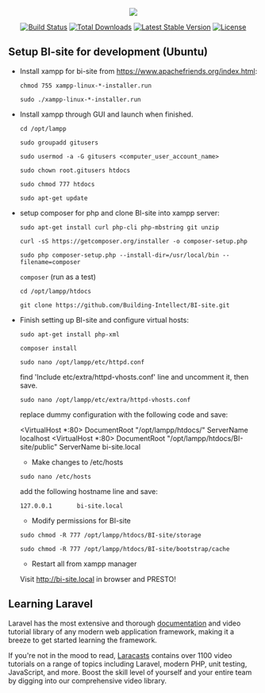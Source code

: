 <p align="center"><img src="https://laravel.com/assets/img/components/logo-laravel.svg"></p>

<p align="center">
<a href="https://travis-ci.org/laravel/framework"><img src="https://travis-ci.org/laravel/framework.svg" alt="Build Status"></a>
<a href="https://packagist.org/packages/laravel/framework"><img src="https://poser.pugx.org/laravel/framework/d/total.svg" alt="Total Downloads"></a>
<a href="https://packagist.org/packages/laravel/framework"><img src="https://poser.pugx.org/laravel/framework/v/stable.svg" alt="Latest Stable Version"></a>
<a href="https://packagist.org/packages/laravel/framework"><img src="https://poser.pugx.org/laravel/framework/license.svg" alt="License"></a>
</p>

## Setup BI-site for development (Ubuntu)

- Install xampp for bi-site from https://www.apachefriends.org/index.html:


  ```chmod 755 xampp-linux-*-installer.run```

  ```sudo ./xampp-linux-*-installer.run```

- Install xampp through GUI and launch when finished.


  ```cd /opt/lampp```

  ```sudo groupadd gitusers```

  ```sudo usermod -a -G gitusers <computer_user_account_name>```

  ```sudo chown root.gitusers htdocs```

  ```sudo chmod 777 htdocs```

  ```sudo apt-get update```

- setup composer for php and clone BI-site into xampp server:


  ```sudo apt-get install curl php-cli php-mbstring git unzip```

  ```curl -sS https://getcomposer.org/installer -o composer-setup.php```

  ```sudo php composer-setup.php --install-dir=/usr/local/bin --filename=composer```

  ```composer``` (run as a test)

  ```cd /opt/lampp/htdocs```

  ```git clone https://github.com/Building-Intellect/BI-site.git```

- Finish setting up BI-site and configure virtual hosts:


  ```sudo apt-get install php-xml```

  ```composer install```

  ```sudo nano /opt/lampp/etc/httpd.conf```

  find 'Include etc/extra/httpd-vhosts.conf' line and uncomment it, then save.

  ```sudo nano /opt/lampp/etc/extra/httpd-vhosts.conf```

  replace dummy configuration with the following code and save:

    <VirtualHost *:80>
        DocumentRoot "/opt/lampp/htdocs/"
        ServerName localhost
    </VirtualHost>
    <VirtualHost *:80>
        DocumentRoot "/opt/lampp/htdocs/BI-site/public"
        ServerName bi-site.local
    </VirtualHost>

  - Make changes to /etc/hosts

  ```sudo nano /etc/hosts```

  add the following hostname line and save:

  ```127.0.0.1       bi-site.local```

  - Modify permissions for BI-site

  ```sudo chmod -R 777 /opt/lampp/htdocs/BI-site/storage```

  ```sudo chmod -R 777 /opt/lampp/htdocs/BI-site/bootstrap/cache```

  - Restart all from xampp manager

  Visit http://bi-site.local in browser and PRESTO!

## Learning Laravel

Laravel has the most extensive and thorough [documentation](https://laravel.com/docs) and video tutorial library of any modern web application framework, making it a breeze to get started learning the framework.

If you're not in the mood to read, [Laracasts](https://laracasts.com) contains over 1100 video tutorials on a range of topics including Laravel, modern PHP, unit testing, JavaScript, and more. Boost the skill level of yourself and your entire team by digging into our comprehensive video library.

